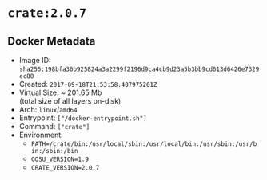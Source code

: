 # `crate:2.0.7`

## Docker Metadata

- Image ID: `sha256:198bfa36b925824a3a2299f2196d9ca4cb9d23a5b3bb9cd613d6426e7329ec80`
- Created: `2017-09-18T21:53:58.407975201Z`
- Virtual Size: ~ 201.65 Mb  
  (total size of all layers on-disk)
- Arch: `linux`/`amd64`
- Entrypoint: `["/docker-entrypoint.sh"]`
- Command: `["crate"]`
- Environment:
  - `PATH=/crate/bin:/usr/local/sbin:/usr/local/bin:/usr/sbin:/usr/bin:/sbin:/bin`
  - `GOSU_VERSION=1.9`
  - `CRATE_VERSION=2.0.7`
